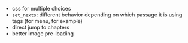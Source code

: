 - css for multiple choices
- `set_nexts`: different behavior depending on which passage it is using tags (for menu, for example)
- direct jump to chapters
- better image pre-loading

